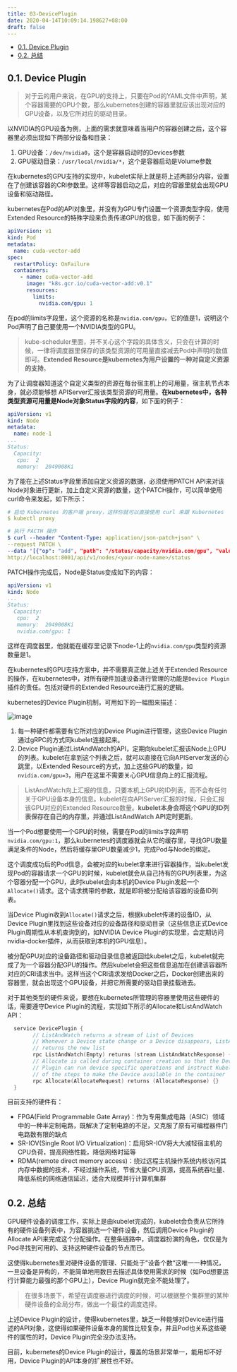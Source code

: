 ```yaml
---
title: 03-DevicePlugin
date: 2020-04-14T10:09:14.198627+08:00
draft: false
---
```


- [0.1. Device Plugin](#01-device-plugin)
- [0.2. 总结](#02-总结)

## 0.1. Device Plugin

> 对于云的用户来说，在GPU的支持上，只要在Pod的YAML文件中声明，某个容器需要的GPU个数，那么kubernetes创建的容器里就应该出现对应的GPU设备，以及它所对应的驱动目录。

以NVIDIA的GPU设备为例，上面的需求就意味着当用户的容器创建之后，这个容器里必须出现如下两部分设备和目录：

1. GPU设备：`/dev/nvidia0`，这个是容器启动时的Devices参数
2. GPU驱动目录：`/usr/local/nvidia/*`，这个是容器启动是Volume参数

在kubernetes的GPU支持的实现中，kubelet实际上就是将上述两部分内容，设置在了创建该容器的CRI参数里。这样等容器启动之后，对应的容器里就会出现GPU设备和驱动路径。

kubernetes在Pod的API对象里，并没有为GPU专门设置一个资源类型字段，使用Extended Resource的特殊字段来负责传递GPU的信息，如下面的例子：

```yaml
apiVersion: v1
kind: Pod
metadata:
  name: cuda-vector-add
spec:
  restartPolicy: OnFailure
  containers:
    - name: cuda-vector-add
      image: "k8s.gcr.io/cuda-vector-add:v0.1"
      resources:
        limits:
          nvidia.com/gpu: 1

```

在pod的limits字段里，这个资源的名称是`nvidia.com/gpu`，它的值是1，说明这个Pod声明了自己要使用一个NVIDIA类型的GPU。

> kube-scheduler里面，并不关心这个字段的具体含义，只会在计算的时候，一律将调度器里保存的该类型资源的可用量直接减去Pod中声明的数值即可。**Extended Resource是kubernetes为用户设置的一种对自定义资源的支持**。

为了让调度器知道这个自定义类型的资源在每台宿主机上的可用量，宿主机节点本身，就必须能够想
APIServer汇报该类型资源的可用量。**在kubernetes中，各种类型资源可用量是Node对象Status字段的内容**，如下面的例子：

```yaml
apiVersion: v1
kind: Node
metadata:
  name: node-1
...
Status:
  Capacity:
   cpu:  2
   memory:  2049008Ki

```

为了能在上述Status字段里添加自定义资源的数据，必须使用PATCH API来对该Node对象进行更新，加上自定义资源的数量，这个PATCH操作，可以简单使用curl命令来发起，如下所示：

```yaml
# 启动 Kubernetes 的客户端 proxy，这样你就可以直接使用 curl 来跟 Kubernetes  的 API Server 进行交互了
$ kubectl proxy

# 执行 PACTH 操作
$ curl --header "Content-Type: application/json-patch+json" \
--request PATCH \
--data '[{"op": "add", "path": "/status/capacity/nvidia.com/gpu", "value": "1"}]' \
http://localhost:8001/api/v1/nodes/<your-node-name>/status

```

PATCH操作完成后，Node是Status变成如下的内容：

```yaml
apiVersion: v1
kind: Node
...
Status:
  Capacity:
   cpu:  2
   memory:  2049008Ki
   nvidia.com/gpu: 1

```

这样在调度器里，他就能在缓存里记录下node-1上的`nvidia.com/gpu`类型的资源数量是1。

在kubernetes的GPU支持方案中，并不需要真正做上述关于Extended Resource的操作，在kubernetes中，对所有硬件加速设备进行管理的功能是`Device Plugin`插件的责任。包括对硬件的Extended Resource进行汇报的逻辑。

kubernetes的Device Plugin机制，可用如下的一幅图来描述：

![image](https://static001.geekbang.org/resource/image/5d/85/5db13d33cb647f33c62837e9cccdfb85.png)

1. 每一种硬件都需要有它所对应的Device Plugin进行管理，这些Device Plugin通过gRPC的方式同kubelet连接起来。
2. Device Plugin通过ListAndWatch的API，定期向kubelet汇报该Node上GPU的列表。kubelet在拿到这个列表之后，就可以直接在它向APIServer发送的心跳里，以Extended Resource的方式，加上这些GPU的数量，如`nvidia.com/gpu=3`，用户在这里不需要关心GPU信息向上的汇报流程。

> ListAndWatch向上汇报的信息，只要本机上GPU的ID列表，而不会有任何关于GPU设备本身的信息。kubelet在向APIServer汇报的时候，只会汇报该GPU对应的Extended Resource数量。**kubelet本身会将这个GPU的ID列表保存在自己的内存里，并通过ListAndWatch API定时更新**。

当一个Pod想要使用一个GPU的时候，需要在Pod的limits字段声明`nvidia.com/gpu:1`，那么kubernetes的调度器就会从它的缓存里，寻找GPU数量满足条件的Node，然后将缓存里GPU数量减少1，完成Pod与Node的绑定。

这个调度成功后的Pod信息，会被对应的kubelet拿来进行容器操作，当kubelet发现Pod的容器请求一个GPU的时候，kubelet就会从自己持有的GPU列表里，为这个容器分配一个GPU，此时kubelet会向本机的Device Plugin发起一个`Allocate()`请求。这个请求携带的参数，就是即将被分配给该容器的设备ID列表。

当Device Plugin收到`Allocate()`请求之后，根据kubelet传递的设备ID，从Device Plugin里找到这些设备对应的设备路径和驱动目录（这些信息正式Device Plugin周期性从本机查询到的，如NVIDIA Device Plugin的实现里，会定期访问nvidia-docker插件，从而获取到本机的GPU信息）。

被分配GPU对应的设备路径和驱动目录信息被返回给kubelet之后，kubelet就完成了为一个容器分配GPU的操作。然后kubelet会把这些信息追加在创建该容器所对应的CRI请求当中。这样当这个CRI请求发给Docker之后，Docker创建出来的容器里，就会出现这个GPU设备，并把它所需要的驱动目录挂载进去。

对于其他类型的硬件来说，要想在kubernetes所管理的容器里使用这些硬件的话，需要遵守Device Plugin的流程，实现如下所示的Allocate和ListAndWatch API：

```go
  service DevicePlugin {
        // ListAndWatch returns a stream of List of Devices
        // Whenever a Device state change or a Device disappears, ListAndWatch
        // returns the new list
        rpc ListAndWatch(Empty) returns (stream ListAndWatchResponse) {}
        // Allocate is called during container creation so that the Device
        // Plugin can run device specific operations and instruct Kubelet
        // of the steps to make the Device available in the container
        rpc Allocate(AllocateRequest) returns (AllocateResponse) {}
  }

```

目前支持的硬件有：

- FPGA(Field Programmable Gate Array)：作为专用集成电路（ASIC）领域中的一种半定制电路，既解决了定制电路的不足，又克服了原有可编程器件门电路数有限的缺点
- SR-IOV(Single Root I/O Virtualization)：启用SR-IOV将大大减轻宿主机的CPU负荷，提高网络性能，降低网络时延等
- RDMA(remote direct memory access)：绕过远程主机操作系统内核访问其内存中数据的技术，不经过操作系统，节省大量CPU资源，提高系统吞吐量、降低系统的网络通信延迟，适合大规模并行计算机集群

## 0.2. 总结

GPU硬件设备的调度工作，实际上是由kubelet完成的，kubelet会负责从它所持有的硬件设备列表中，为容器挑选一个硬件设备，然后调用Device Plugin的Allocate API来完成这个分配操作。在整条链路中，调度器扮演的角色，仅仅是为Pod寻找到可用的、支持这种硬件设备的节点而已。

这使得kubernetes里对硬件设备的管理、只能处于”设备个数“这唯一一种情况，一旦设备是异构的，不能简单地用数目去描述具体使用需求的时候（如Pod想要运行计算能力最强的那个GPU上），Device Plugin就完全不能处理了。

> 在很多场景下，希望在调度器进行调度的时候，可以根据整个集群里的某种硬件设备的全局分布，做出一个最佳的调度选择。

上述Device Plugin的设计，使得kubernetes里，缺乏一种能够对Device进行描述的API对象，这使得如果硬件设备本身的属性比较复杂，并且Pod也关系这些硬件的属性的时，Device Plugin完全没办法支持。

目前，kubernetes的Device Plugin的设计，覆盖的场景非常单一，能用却不好用，Device Plugin的API本身的扩展性也不好。
